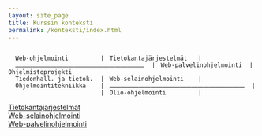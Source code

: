 ```yaml
---
layout: site_page
title: Kurssin konteksti
permalink: /konteksti/index.html 
---
```




~~~

  Web-ohjelmointi        ⎹  Tietokantajärjestelmät  ⎹ 
  ⎼⎼⎼⎼⎼⎼⎼⎼⎼⎼⎼⎼⎼⎼⎼⎼⎼⎼⎼⎼⎼⎼ ⎹  Web-palvelinohjelmointi ⎹  Ohjelmistoprojekti
  Tiedonhall. ja tietok. ⎹  Web-selainohjelmointi   ⎹
  Ohjelmointitekniikka   ⎹  ⎼⎼⎼⎼⎼⎼⎼⎼⎼⎼⎼⎼⎼⎼⎼⎼⎼⎼⎼⎼⎼⎼⎼ ⎹ 
                         ⎹  Olio-ohjelmointi        ⎹ 
~~~


[Tietokantajärjestelmät][tkj]  
[Web-selainohjelmointi][wso]  
[Web-palvelinohjelmointi][wpo]  


[tkj]: https://timedu.github.io/tkj2017k/
[wso]: https://timedu.github.io/wso/
[wpo]: http://web-palvelinohjelmointi.github.io